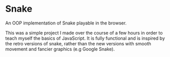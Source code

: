 # Snake
An OOP implementation of Snake playable in the browser.

This was a simple project I made over the course of a few hours in order to teach myself the basics of JavaScript.
It is fully functional and is inspired by the retro versions of snake, rather than the new versions with smooth movement and fancier graphics (e.g Google Snake).
